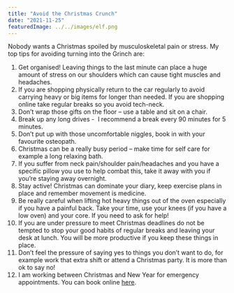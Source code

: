 ```yaml
---
title: "Avoid the Christmas Crunch"
date: "2021-11-25"
featuredImage: ../../images/elf.png
---
```


Nobody wants a Christmas spoiled by musculoskeletal pain or stress. My top tips for avoiding turning into the Grinch are:

1. Get organised! Leaving things to the last minute can place a huge amount of stress on our shoulders which can cause tight muscles and headaches.
2. If you are shopping physically return to the car regularly to avoid carrying heavy or big items for longer than needed. If you are shopping online take regular breaks so you avoid tech-neck.
3. Don’t wrap those gifts on the floor – use a table and sit on a chair.
4. Break up any long drives -  I recommend a break every 90 minutes for 5 minutes.
5. Don’t put up with those uncomfortable niggles, book in with your favourite osteopath.
6. Christmas can be a really busy period – make time for self care for example a long relaxing bath.
7. If you suffer from neck pain/shoulder pain/headaches and you have a specific pillow you use to help combat this, take it away with you if you’re staying away overnight.
8. Stay active! Christmas can dominate your diary, keep exercise plans in place and remember movement is medicine.
9. Be really careful when lifting hot heavy things out of the oven especially if you have a painful back. Take your time, use your knees (if you have a low oven) and your core. If you need to ask for help!
10. If you are under pressure to meet Christmas deadlines do not be tempted to stop your good habits of regular breaks and leaving your desk at lunch. You will be more productive if you keep these things in place.
11. Don’t feel the pressure of saying yes to things you don’t want to do, for example work that extra shift or attend a Christmas party. It is more than ok to say no!
12. I am working between Christmas and New Year for emergency appointments. You can book online [here](/appointments).